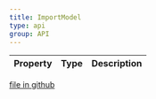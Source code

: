 ```yaml
---
title: ImportModel
type: api
group: API
---
```



Property|Type|Description
---|---|---

[file in github](https://github.com/qgrid/ng2/core/import.model.js)
